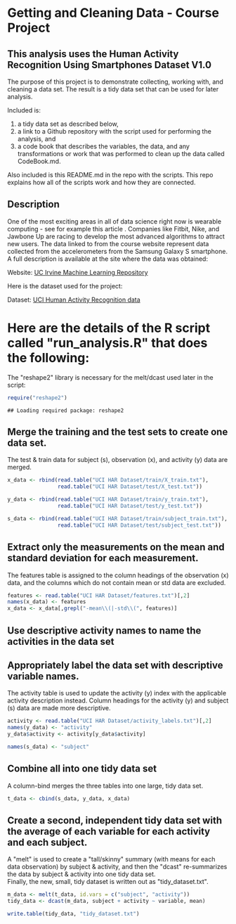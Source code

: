 Getting and Cleaning Data - Course Project
========================================================

This analysis uses the Human Activity Recognition Using Smartphones Dataset V1.0
------------------

The purpose of this project is to demonstrate collecting, working with, and cleaning a data set. The result is a tidy data set that can be used for later analysis. 

Included is:  
1. a tidy data set as described below,  
2. a link to a Github repository with the script used for performing the analysis, and  
3. a code book that describes the variables, the data, and any transformations or work that was performed to clean up the data called CodeBook.md.  
  
Also included is this README.md in the repo with the scripts. This repo explains how all of the scripts work and how they are connected.

Description
------------------
One of the most exciting areas in all of data science right now is wearable computing - see for example this article . Companies like Fitbit, Nike, and Jawbone Up are racing to develop the most advanced algorithms to attract new users. The data linked to from the course website represent data collected from the accelerometers from the Samsung Galaxy S smartphone. A full description is available at the site where the data was obtained: 

Website: [UC Irvine Machine Learning Repository](http://archive.ics.uci.edu/ml/datasets/Human+Activity+Recognition+Using+Smartphones)

Here is the dataset used for the project: 

Dataset: [UCI Human Activity Recognition data](https://d396qusza40orc.cloudfront.net/getdata%2Fprojectfiles%2FUCI%20HAR%20Dataset.zip)

# Here are the details of the R script called "run_analysis.R" that does the following:

The "reshape2" library is necessary for the melt/dcast used later in the script:

```r
require("reshape2")
```

```
## Loading required package: reshape2
```


## Merge the training and the test sets to create one data set.
The test & train data for subject (s), observation (x), and activity (y) data are merged.

```r
x_data <- rbind(read.table("UCI HAR Dataset/train/X_train.txt"), 
                read.table("UCI HAR Dataset/test/X_test.txt"))

y_data <- rbind(read.table("UCI HAR Dataset/train/y_train.txt"),
                read.table("UCI HAR Dataset/test/y_test.txt"))

s_data <- rbind(read.table("UCI HAR Dataset/train/subject_train.txt"),
                read.table("UCI HAR Dataset/test/subject_test.txt"))
```


## Extract only the measurements on the mean and standard deviation for each measurement.
The features table is assigned to the column headings of the observation (x) data, and the columns which do not contain mean or std data are excluded.

```r
features <- read.table("UCI HAR Dataset/features.txt")[,2]
names(x_data) <- features
x_data <- x_data[,grepl("-mean\\(|-std\\(", features)]
```


## Use descriptive activity names to name the activities in the data set
## Appropriately label the data set with descriptive variable names.
The activity table is used to update the activity (y) index with the applicable activity description instead. Column headings for the activity (y) and subject (s) data are made more descriptive.

```r
activity <- read.table("UCI HAR Dataset/activity_labels.txt")[,2]
names(y_data) <- "activity"
y_data$activity <- activity[y_data$activity]

names(s_data) <- "subject"
```


## Combine all into one tidy data set
A column-bind merges the three tables into one large, tidy data set.

```r
t_data <- cbind(s_data, y_data, x_data)
```


## Create a second, independent tidy data set with the average of each variable for each activity and each subject.
A "melt" is used to create a "tall/skinny" summary (with means for each data observation) by subject & activity, and then the "dcast" re-summarizes the data by subject & activity into one tidy data set.  
Finally, the new, small, tidy dataset is written out as "tidy_dataset.txt".

```r
m_data <- melt(t_data, id.vars = c("subject", "activity"))
tidy_data <- dcast(m_data, subject + activity ~ variable, mean)

write.table(tidy_data, "tidy_dataset.txt")
```
